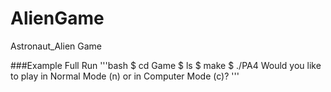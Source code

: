 # AlienGame
Astronaut_Alien Game 

###Example Full Run
'''bash
  $ cd Game
  $ ls
  $ make
  $ ./PA4
  Would you like to play in Normal Mode (n) or in Computer Mode (c)?
'''
